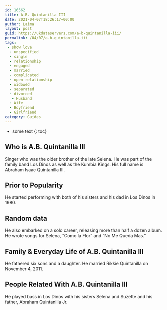 ```yaml
---
id: 16562
title: A.B. Quintanilla III
date: 2021-04-07T18:26:17+00:00
author: Laima
layout: post
guid: https://ukdataservers.com/a-b-quintanilla-iii/
permalink: /04/07/a-b-quintanilla-iii
tags:
 - show love
  - unspecified
  - single
  - relationship
  - engaged
  - married
  - complicated
  - open relationship
  - widowed
  - separated
  - divorced
   - Husband
  - Wife
  - Boyfriend
  - Girlfriend
category: Guides
---
```


* some text
{: toc}


## Who is A.B. Quintanilla III
                  
                  
                  
Singer who was the older brother of the late Selena. He was part of the family band Los Dinos as well as the Kumbia Kings. His full name is Abraham Isaac Quintanilla III. 
                  
              
            
              
            
                
                
                
## Prior to Popularity
                  
                  
                  
He started performing with both of his sisters and his dad in Los Dinos in 1980.
                  
              
            
              
            
                
                
                
## Random data
                  
                  
                  
He also embarked on a solo career, releasing more than half a dozen album. He wrote songs for Selena, &#8220;Como la Flor&#8221; and &#8220;No Me Queda Mas.&#8221;
                  
              
            
              
            
                
                
                
## Family & Everyday Life of A.B. Quintanilla III
                  
                  
                  
He fathered six sons and a daughter. He married Rikkie Quintanilla on November 4, 2011.
                  
              
            
              
            
                
                
                
## People Related With A.B. Quintanilla III
                  
                  
                  
He played bass in Los Dinos with his sisters Selena and Suzette and his father, Abraham Quintanilla Jr.
                  
              
            
              
            
                
              
            
              
              
            
            
              
            
          
          
          